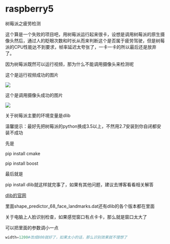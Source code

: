 # raspberry5
树莓派之疲劳检测



这个算是一个失败的项目吧，用树莓派运行起来很卡，设想是调用树莓派的原生摄像头然后，通过人的眨眼次数和时长从而来判断这个是否属于疲劳驾驶，但是树莓派的CPU性能达不到要求，帧率延迟太夸张了，一卡一卡的所以最后还是放弃了。

因为树莓派既然可以运行视频，那为什么不能调用摄像头来检测呢

这个是运行视频成功的图片

![](https://s1.ax1x.com/2020/06/21/N30Db9.png)

这个是调用摄像头成功的图片

![](https://s1.ax1x.com/2020/06/21/N30WvD.jpg)

关于树莓派主要的环境变量是dlib

温馨提示：最好先把树莓派的python换成3.5以上，不然用2.7安装到你自闭都安装不成功

先是

pip install cmake

pip  install boost

最后就是

pip install dlib就这样就完事了，如果有其他问题，建议去博客看看相关解答

[dlib的官网](http://dlib.net/files/)

里面shape_predictor_68_face_landmarks.dat还有dlib的各个版本都在里面



关于电脑上人脸识别检查，如果感觉窗口有点卡卡，那么就是窗口太大了

可以把里面的参数调小一点

```python
width=1200#改成800就好了，如果太小的话，那么识别效果就不理想了
```